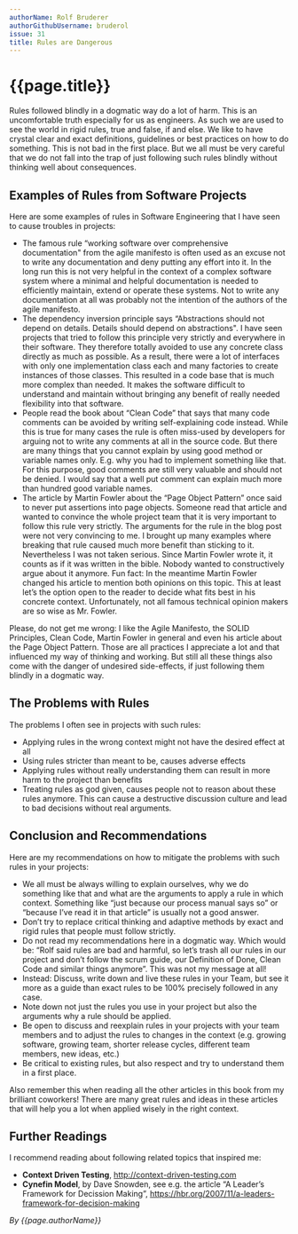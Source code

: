 ```yaml
---
authorName: Rolf Bruderer
authorGithubUsername: bruderol
issue: 31
title: Rules are Dangerous
---
```

# {{page.title}}

Rules followed blindly in a dogmatic way do a lot of harm. This is an uncomfortable truth especially for us as engineers. As such we are used to see the world in rigid rules, true and false, if and else. We like to have crystal clear and exact definitions, guidelines or best practices on how to do something. This is not bad in the first place. But we all must be very careful that we do not fall into the trap of just following such rules blindly without thinking well about consequences. 

## Examples of Rules from Software Projects

Here are some examples of rules in Software Engineering that I have seen to cause troubles in projects:
* The famous rule “working software over comprehensive documentation" from the agile manifesto is often used as an excuse not to write any documentation and deny putting any effort into it. In the long run this is not very helpful in the context of a complex software system where a minimal and helpful documentation is needed to efficiently maintain, extend or operate these systems. Not to write any documentation at all was probably not the intention of the authors of the agile manifesto. 
* The dependency inversion principle says “Abstractions should not depend on details. Details should depend on abstractions". I have seen projects that tried to follow this principle very strictly and everywhere in their software. They therefore totally avoided to use any concrete class directly as much as possible. As a result, there were a lot of interfaces with only one implementation class each and many factories to create instances of those classes. This resulted in a code base that is much more complex than needed. It makes the software difficult to understand and maintain without bringing any benefit of really needed flexibility into that software.
* People read the book about “Clean Code” that says that many code comments can be avoided by writing self-explaining code instead. While this is true for many cases the rule is often miss-used by developers for arguing not to write any comments at all in the source code. But there are many things that you cannot explain by using good method or variable names only. E.g. why you had to implement something like that. For this purpose, good comments are still very valuable and should not be denied. I would say that a well put comment can explain much more than hundred good variable names.
* The article by Martin Fowler about the “Page Object Pattern” once said to never put assertions into page objects. Someone read that article and wanted to convince the whole project team that it is very important to follow this rule very strictly. The arguments for the rule in the blog post were not very convincing to me. I brought up many examples where breaking that rule caused much more benefit than sticking to it. Nevertheless I was not taken serious. Since Martin Fowler wrote it, it counts as if it was written in the bible. Nobody wanted to constructively argue about it anymore. Fun fact: In the meantime Martin Fowler changed his article to mention both opinions on this topic. This at least let’s the option open to the reader to decide what fits best in his concrete context. Unfortunately, not all famous technical opinion makers are so wise as Mr. Fowler.

Please, do not get me wrong: I like the Agile Manifesto, the SOLID Principles, Clean Code, Martin Fowler in general and even his article about the Page Object Pattern. Those are all practices I appreciate a lot and that influenced my way of thinking and working. But still all these things also come with the danger of undesired side-effects, if just following them blindly in a dogmatic way.

## The Problems with Rules

The problems I often see in projects with such rules:
* Applying rules in the wrong context might not have the desired effect at all
* Using rules stricter than meant to be, causes adverse effects
* Applying rules without really understanding them can result in more harm to the project than benefits
* Treating rules as god given, causes people not to reason about these rules anymore. This can cause a destructive discussion culture and lead to bad decisions without real arguments.

## Conclusion and Recommendations

Here are my recommendations on how to mitigate the problems with such rules in your projects:

* We all must be always willing to explain ourselves, why we do something like that and what are the arguments to apply a rule in which context. Something like “just because our process manual says so” or “because I’ve read it in that article” is usually not a good answer.
* Don’t try to replace critical thinking and adaptive methods by exact and rigid rules that people must follow strictly. 
* Do not read my recommendations here in a dogmatic way. Which would be: “Rolf said rules are bad and harmful, so let’s trash all our rules in our project and don’t follow the scrum guide, our Definition of Done, Clean Code and similar things anymore”. This was not my message at all! 
* Instead: Discuss, write down and live these rules in your Team, but see it more as a guide than exact rules to be 100% precisely followed in any case.
* Note down not just the rules you use in your project but also the arguments why a rule should be applied. 
* Be open to discuss and reexplain rules in your projects with your team members and to adjust the rules to changes in the context (e.g. growing software, growing team, shorter release cycles, different team members, new ideas, etc.)
* Be critical to existing rules, but also respect and try to understand them in a first place.

Also remember this when reading all the other articles in this book from my brilliant coworkers! 
There are many great rules and ideas in these articles that will help you a lot when applied wisely in the right context.

## Further Readings

I recommend reading about following related topics that inspired me:
* **Context Driven Testing**, 
  http://context-driven-testing.com
* **Cynefin Model**, by Dave Snowden, 
  see e.g. the article “A Leader’s Framework for Decission Making”, 
  https://hbr.org/2007/11/a-leaders-framework-for-decision-making
  
*By {{page.authorName}}*
